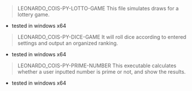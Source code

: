 > LEONARDO_COIS-PY-LOTTO-GAME
This file simulates draws for a lottery game.
* tested in windows x64

> LEONARDO_COIS-PY-DICE-GAME
It will roll dice according to entered settings and output an organized ranking.
* tested in windows x64

> LEONARDO_COIS-PY-PRIME-NUMBER
This executable calculates whether a user inputted number is prime or not, and show the results.
* tested in windows x64


